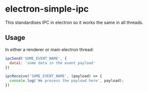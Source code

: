 # electron-simple-ipc
This standardises IPC in electron so it works the same in all threads.

## Usage
In either a renderer or main electron thread:
```javascript
ipcSend('SOME_EVENT_NAME', {
  data1: 'some data in the event payload'
})

ipcReceive('SOME_EVENT_NAME', (payload) => {
  console.log('We process the payload here', payload);
})

```
